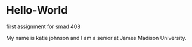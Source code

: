# Hello-World
first assignment for smad 408

My name is katie johnson and I am a senior at James Madison University.


